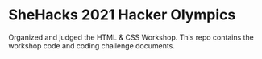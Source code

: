 # SheHacks 2021 Hacker Olympics

Organized and judged the HTML & CSS Workshop. This repo contains the workshop code and coding challenge documents.
